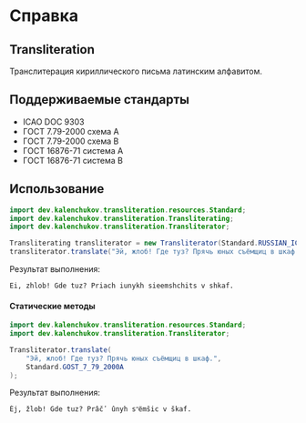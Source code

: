 # Справка
## Transliteration
Транслитерация кириллического письма латинским алфавитом.

## Поддерживаемые стандарты
* ICAO DOC 9303
* ГОСТ 7.79-2000 схема A
* ГОСТ 7.79-2000 схема B
* ГОСТ 16876-71 система А
* ГОСТ 16876-71 система B

## Использование
```java
import dev.kalenchukov.transliteration.resources.Standard;
import dev.kalenchukov.transliteration.Transliterating;
import dev.kalenchukov.transliteration.Transliterator;

Transliterating transliterator = new Transliterator(Standard.RUSSIAN_ICAO_DOC_9303);
transliterator.translate("Эй, жлоб! Где туз? Прячь юных съёмщиц в шкаф.");
```

Результат выполнения:
```
Ei, zhlob! Gde tuz? Priach iunykh sieemshchits v shkaf.
```

#### Статические методы
```java
import dev.kalenchukov.transliteration.resources.Standard;
import dev.kalenchukov.transliteration.Transliterator;

Transliterator.translate(
    "Эй, жлоб! Где туз? Прячь юных съёмщиц в шкаф.",
    Standard.GOST_7_79_2000A
);
```

Результат выполнения:
```
Èj, žlob! Gde tuz? Prâčʹ ûnyh sʺёmŝic v škaf.
```
